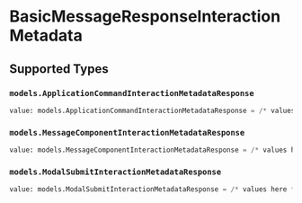 # BasicMessageResponseInteractionMetadata


## Supported Types

### `models.ApplicationCommandInteractionMetadataResponse`

```python
value: models.ApplicationCommandInteractionMetadataResponse = /* values here */
```

### `models.MessageComponentInteractionMetadataResponse`

```python
value: models.MessageComponentInteractionMetadataResponse = /* values here */
```

### `models.ModalSubmitInteractionMetadataResponse`

```python
value: models.ModalSubmitInteractionMetadataResponse = /* values here */
```

